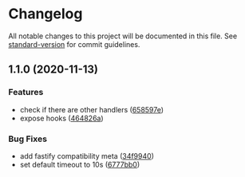 # Changelog

All notable changes to this project will be documented in this file. See [standard-version](https://github.com/conventional-changelog/standard-version) for commit guidelines.

## 1.1.0 (2020-11-13)


### Features

* check if there are other handlers ([658597e](https://github.com/dnlup/fastify-traps/commit/658597ebe2bcf43c4873b574a004fdcdb6c951e5))
* expose hooks ([464826a](https://github.com/dnlup/fastify-traps/commit/464826ae6688d92c94a69a51c6ea3b3b6802fcad))


### Bug Fixes

* add fastify compatibility meta ([34f9940](https://github.com/dnlup/fastify-traps/commit/34f9940c5fbb72abf372ba6e7120deb583c25a82))
* set default timeout to 10s ([6777bb0](https://github.com/dnlup/fastify-traps/commit/6777bb0d5e50bd2aa86962356d18beed2e9986cf))
